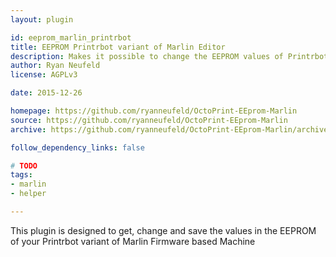 ```yaml
---
layout: plugin

id: eeprom_marlin_printrbot
title: EEPROM Printrbot variant of Marlin Editor
description: Makes it possible to change the EEPROM values of Printrbot variant of Marlin Firmware through OctoPrint
author: Ryan Neufeld
license: AGPLv3

date: 2015-12-26

homepage: https://github.com/ryanneufeld/OctoPrint-EEprom-Marlin
source: https://github.com/ryanneufeld/OctoPrint-EEprom-Marlin
archive: https://github.com/ryanneufeld/OctoPrint-EEprom-Marlin/archive/master.zip

follow_dependency_links: false

# TODO
tags:
- marlin
- helper

---
```


This plugin is designed to get, change and save the values in the EEPROM of your Printrbot variant of Marlin Firmware based Machine
